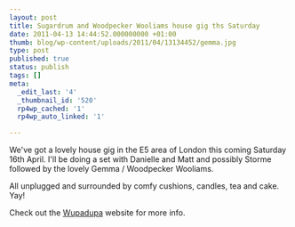 ```yaml
---
layout: post
title: Sugardrum and Woodpecker Wooliams house gig ths Saturday
date: 2011-04-13 14:44:52.000000000 +01:00
thumb: blog/wp-content/uploads/2011/04/13134452/gemma.jpg
type: post
published: true
status: publish
tags: []
meta:
  _edit_last: '4'
  _thumbnail_id: '520'
  rp4wp_cached: '1'
  rp4wp_auto_linked: '1'

---
```

<p>We've got a lovely house gig in the E5 area of London this coming Saturday 16th April. I'll be doing a set with Danielle and Matt and possibly Storme followed by the lovely Gemma / Woodpecker Wooliams.</p>

<p>All unplugged and surrounded by comfy cushions, candles, tea and cake. Yay!</p>
<p>Check out the <a title="Wupadupa music" href="//www.wupadupa.com" target="_blank">Wupadupa</a> website for more info.</p>
<p>&nbsp;</p>
